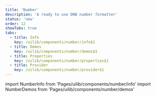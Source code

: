 ```yaml
---
title: 'Number'
description: 'A ready to use DNB number formatter'
status: 'new'
order: 12
showTabs: true
tabs:
  - title: Info
    key: /uilib/components/number/info$1
  - title: Demos
    key: /uilib/components/number/demos$1
  - title: Properties
    key: /uilib/components/number/properties$1
  - title: Provider
    key: /uilib/components/number/provider$1
---
```


import NumberInfo from 'Pages/uilib/components/number/info'
import NumberDemos from 'Pages/uilib/components/number/demos'

<NumberInfo />
<NumberDemos />
